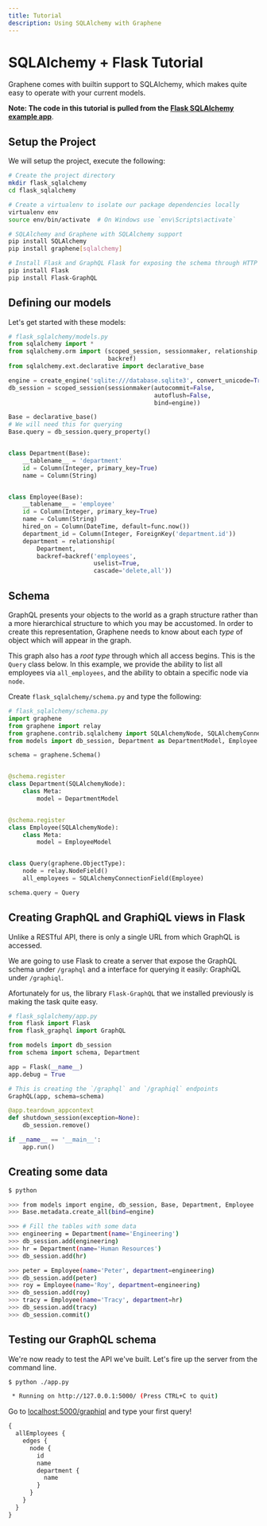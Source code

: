 ```yaml
---
title: Tutorial
description: Using SQLAlchemy with Graphene
---
```


# SQLAlchemy + Flask Tutorial

Graphene comes with builtin support to SQLAlchemy, which makes quite easy to operate with your current models.

**Note: The code in this tutorial is pulled from the
[Flask SQLAlchemy example app](https://github.com/graphql-python/graphene/tree/master/examples/flask_sqlalchemy)**.


## Setup the Project

We will setup the project, execute the following:

```bash
# Create the project directory
mkdir flask_sqlalchemy
cd flask_sqlalchemy

# Create a virtualenv to isolate our package dependencies locally
virtualenv env
source env/bin/activate  # On Windows use `env\Scripts\activate`

# SQLAlchemy and Graphene with SQLAlchemy support
pip install SQLAlchemy
pip install graphene[sqlalchemy]

# Install Flask and GraphQL Flask for exposing the schema through HTTP
pip install Flask
pip install Flask-GraphQL
```

## Defining our models

Let's get started with these models:

```python
# flask_sqlalchemy/models.py
from sqlalchemy import *
from sqlalchemy.orm import (scoped_session, sessionmaker, relationship,
                            backref)
from sqlalchemy.ext.declarative import declarative_base

engine = create_engine('sqlite:///database.sqlite3', convert_unicode=True)
db_session = scoped_session(sessionmaker(autocommit=False,
                                         autoflush=False,
                                         bind=engine))

Base = declarative_base()
# We will need this for querying
Base.query = db_session.query_property()


class Department(Base):
    __tablename__ = 'department'
    id = Column(Integer, primary_key=True)
    name = Column(String)


class Employee(Base):
    __tablename__ = 'employee'
    id = Column(Integer, primary_key=True)
    name = Column(String)
    hired_on = Column(DateTime, default=func.now())
    department_id = Column(Integer, ForeignKey('department.id'))
    department = relationship(
        Department,
        backref=backref('employees',
                        uselist=True,
                        cascade='delete,all'))
```

## Schema

GraphQL presents your objects to the world as a graph structure rather than a more
hierarchical structure to which you may be accustomed. In order to create this
representation, Graphene needs to know about each *type* of object which will appear in
the graph.

This graph also has a *root type* through which all access begins. This is the `Query` class below.
In this example, we provide the ability to list all employees via `all_employees`, and the
ability to obtain a specific node via `node`.

Create `flask_sqlalchemy/schema.py` and type the following:

```python
# flask_sqlalchemy/schema.py
import graphene
from graphene import relay
from graphene.contrib.sqlalchemy import SQLAlchemyNode, SQLAlchemyConnectionField
from models import db_session, Department as DepartmentModel, Employee as EmployeeModel

schema = graphene.Schema()


@schema.register
class Department(SQLAlchemyNode):
    class Meta:
        model = DepartmentModel


@schema.register
class Employee(SQLAlchemyNode):
    class Meta:
        model = EmployeeModel


class Query(graphene.ObjectType):
    node = relay.NodeField()
    all_employees = SQLAlchemyConnectionField(Employee)

schema.query = Query
```

## Creating GraphQL and GraphiQL views in Flask

Unlike a RESTful API, there is only a single URL from which GraphQL is accessed.

We are going to use Flask to create a server that expose the GraphQL schema under `/graphql` and a interface for querying it easily: GraphiQL under `/graphiql`.

Afortunately for us, the library `Flask-GraphQL` that we installed previously is making the task quite easy.

```python
# flask_sqlalchemy/app.py
from flask import Flask
from flask_graphql import GraphQL

from models import db_session
from schema import schema, Department

app = Flask(__name__)
app.debug = True

# This is creating the `/graphql` and `/graphiql` endpoints
GraphQL(app, schema=schema)

@app.teardown_appcontext
def shutdown_session(exception=None):
    db_session.remove()

if __name__ == '__main__':
    app.run()
```


## Creating some data

```bash
$ python

>>> from models import engine, db_session, Base, Department, Employee
>>> Base.metadata.create_all(bind=engine)

>>> # Fill the tables with some data
>>> engineering = Department(name='Engineering')
>>> db_session.add(engineering)
>>> hr = Department(name='Human Resources')
>>> db_session.add(hr)

>>> peter = Employee(name='Peter', department=engineering)
>>> db_session.add(peter)
>>> roy = Employee(name='Roy', department=engineering)
>>> db_session.add(roy)
>>> tracy = Employee(name='Tracy', department=hr)
>>> db_session.add(tracy)
>>> db_session.commit()
```


## Testing our GraphQL schema

We're now ready to test the API we've built. Let's fire up the server from the command line.

```bash
$ python ./app.py

 * Running on http://127.0.0.1:5000/ (Press CTRL+C to quit)
```

Go to [localhost:5000/graphiql](http://localhost:5000/graphiql) and type your first query!

```graphql
{
  allEmployees {
    edges {
      node {
        id
        name
        department {
          name
        }
      }
    }
  }
}
```
